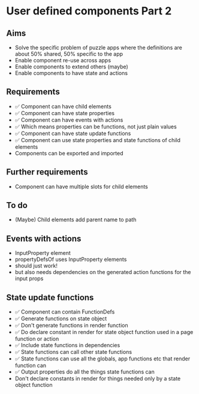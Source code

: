 User defined components Part 2
==============================

Aims
----

- Solve the specific problem of puzzle apps where the definitions are about 50% shared, 50% specific to the app
- Enable component re-use across apps
- Enable components to extend others (maybe)
- Enable components to have state and actions

Requirements
------------

- ✅ Component can have child elements
- ✅ Component can have state properties
- ✅ Component can have events with actions
- ✅ Which means properties can be functions, not just plain values
- ✅ Component can have state update functions
- ✅ Component can use state properties and state functions of child elements
- Components can be exported and imported

Further requirements
--------------------

- Component can have multiple slots for child elements


To do
-----

- (Maybe) Child elements add parent name to path
 
Events with actions
-------------------
- InputProperty element
- propertyDefsOf uses InputProperty elements
- should just work!
- but also needs dependencies on the generated action functions for the input props

State update functions
----------------------

- ✅ Component can contain FunctionDefs
- ✅ Generate functions on state object
- ✅ Don't generate functions in render function
- ✅ Do declare constant in render for state object function used in a page function or action
- ✅ Include state functions in dependencies
- ✅ State functions can call other state functions
- ✅ State functions can use all the globals, app functions etc that render function can
- ✅ Output properties do all the things state functions can
- Don't declare constants in render for things needed only by a state object function
